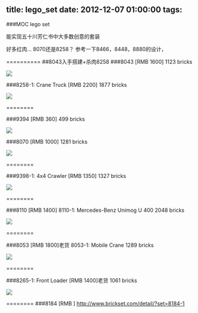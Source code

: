 title: lego_set
date: 2012-12-07 01:00:00
tags:
---

###MOC lego set

能实现五十川芳仁书中大多数创意的套装

好多红肉... 8070还是8258？
参考一下8466，8448，8880的设计，


==========
##8043入手搭建+杀肉8258
###8043 [RMB 1600]
1123 bricks

![](http://www.1000steine.com/brickset/images/8043-1.jpg)

###8258-1: Crane Truck [RMB 2200]
1877 bricks

![](http://www.1000steine.com/brickset/images/8258-1.jpg)

========

###9394 [RMB 360]
499 bricks

![](http://www.1000steine.com/brickset/images/9394-1.jpg)

###8070 [RMB 1000]
1281 bricks

![](http://www.1000steine.com/brickset/images/8070-1.jpg)


========

###9398-1: 4x4 Crawler [RMB 1350]
1327 bricks

![](http://www.1000steine.com/brickset/images/9398-1.jpg)

========

###8110 [RMB 1400]
8110-1: Mercedes-Benz Unimog U 400
2048 bricks

![](http://www.1000steine.com/brickset/images/8110-1.jpg)

========

###8053 [RMB 1800]老货
8053-1: Mobile Crane
1289 bricks

![](http://www.1000steine.com/brickset/images/8053-1.jpg)

========

###8265-1: Front Loader [RMB 1400]老货
1061 bricks

![](http://www.1000steine.com/brickset/images/8265-1.jpg)


========
###8184 [RMB ]
http://www.brickset.com/detail/?set=8184-1